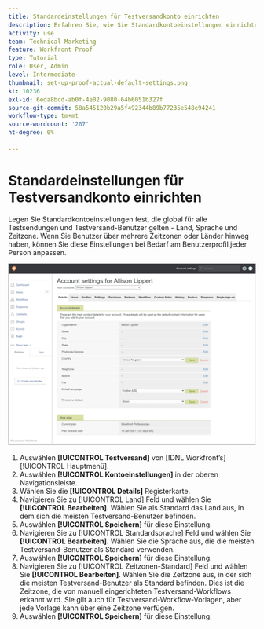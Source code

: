 ```yaml
---
title: Standardeinstellungen für Testversandkonto einrichten
description: Erfahren Sie, wie Sie Standardkontoeinstellungen einrichten, die global für alle Benutzer von Testsendungen und Testsendungen gelten.
activity: use
team: Technical Marketing
feature: Workfront Proof
type: Tutorial
role: User, Admin
level: Intermediate
thumbnail: set-up-proof-actual-default-settings.png
kt: 10236
exl-id: 6eda8bcd-ab0f-4e02-9080-64b6051b327f
source-git-commit: 58a545120b29a5f492344b89b77235e548e94241
workflow-type: tm+mt
source-wordcount: '207'
ht-degree: 0%

---
```


# Standardeinstellungen für Testversandkonto einrichten

Legen Sie Standardkontoeinstellungen fest, die global für alle Testsendungen und Testversand-Benutzer gelten - Land, Sprache und Zeitzone. Wenn Sie Benutzer über mehrere Zeitzonen oder Länder hinweg haben, können Sie diese Einstellungen bei Bedarf am Benutzerprofil jeder Person anpassen.

![Fenster mit Kontoeinstellungen für die Prüfung](assets/proof-system-setups-default-account-settings.png)

1. Auswählen **[!UICONTROL Testversand]** von [!DNL Workfront’s] [!UICONTROL Hauptmenü].
1. Auswählen **[!UICONTROL Kontoeinstellungen]** in der oberen Navigationsleiste.
1. Wählen Sie die **[!UICONTROL Details]** Registerkarte.
1. Navigieren Sie zu [!UICONTROL Land] Feld und wählen Sie **[!UICONTROL Bearbeiten]**. Wählen Sie als Standard das Land aus, in dem sich die meisten Testversand-Benutzer befinden.
1. Auswählen **[!UICONTROL Speichern]** für diese Einstellung.
1. Navigieren Sie zu [!UICONTROL Standardsprache] Feld und wählen Sie **[!UICONTROL Bearbeiten]**. Wählen Sie die Sprache aus, die die meisten Testversand-Benutzer als Standard verwenden.
1. Auswählen **[!UICONTROL Speichern]** für diese Einstellung.
1. Navigieren Sie zu [!UICONTROL Zeitzonen-Standard] Feld und wählen Sie **[!UICONTROL Bearbeiten]**. Wählen Sie die Zeitzone aus, in der sich die meisten Testversand-Benutzer als Standard befinden. Dies ist die Zeitzone, die von manuell eingerichteten Testversand-Workflows erkannt wird. Sie gilt auch für Testversand-Workflow-Vorlagen, aber jede Vorlage kann über eine Zeitzone verfügen.
1. Auswählen **[!UICONTROL Speichern]** für diese Einstellung.
